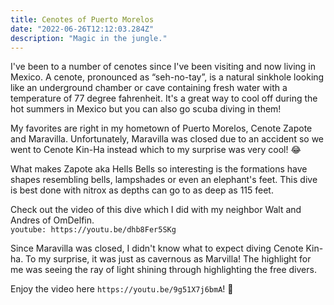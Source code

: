 ```yaml
---
title: Cenotes of Puerto Morelos
date: "2022-06-26T12:12:03.284Z"
description: "Magic in the jungle."
---
```


I've been to a number of cenotes since I've been visiting and now living in Mexico. A cenote, pronounced as “seh-no-tay”, is a natural sinkhole looking like an underground chamber or cave containing fresh water with a temperature of 77 degree fahrenheit. It's a great way to cool off during the hot summers in Mexico but you can also go scuba diving in them!

My favorites are right in my hometown of Puerto Morelos, Cenote Zapote and Maravilla. Unfortunately, Maravilla was closed due to an accident so we went to Cenote Kin-Ha instead which to my surprise was very cool! :joy:

What makes Zapote aka Hells Bells so interesting is the formations have shapes resembling bells, lampshades or even an elephant's feet. This dive is best done with nitrox as depths can go to as deep as 115 feet.

Check out the video of this dive which I did with my neighbor Walt and Andres of OmDelfin.  
`youtube: https://youtu.be/dhb8Fer5SKg`

Since Maravilla was closed, I didn't know what to expect diving Cenote Kin-ha. To my surprise, it was just as cavernous as Marvilla! The highlight for me was seeing the ray of light shining through highlighting the free divers.

Enjoy the video here `https://youtu.be/9g51X7j6bmA`! 🤿
